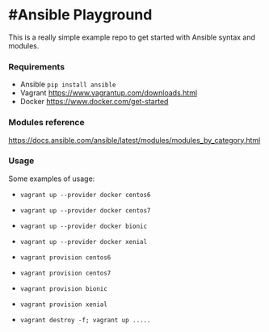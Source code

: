 #Ansible Playground
=========

This is a really simple example repo to get started with Ansible syntax and modules.
### Requirements

* Ansible ```pip install ansible```
* Vagrant https://www.vagrantup.com/downloads.html
* Docker https://www.docker.com/get-started

### Modules reference

https://docs.ansible.com/ansible/latest/modules/modules_by_category.html

### Usage
Some examples of usage:

* ```vagrant up --provider docker centos6```
* ```vagrant up --provider docker centos7```
* ```vagrant up --provider docker bionic```
* ```vagrant up --provider docker xenial```

* ```vagrant provision centos6```
* ```vagrant provision centos7```
* ```vagrant provision bionic```
* ```vagrant provision xenial```

* ```vagrant destroy -f; vagrant up .....```
